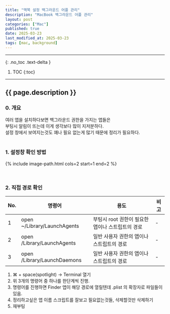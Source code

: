 ```yaml
---
title: "맥북 설정 백그라운드 어플 관리"
description: "MacBook 백그라운드 어플 관리"
layout: post
categories: ["Mac"]
published: true
date: 2025-03-23
last_modified_at: 2025-03-23
tags: [mac, background]
---
```

---
{: .no_toc .text-delta }

1. TOC
{:toc}
---

<!-- 글의 제목은 ##
    나머지 큰 제목은 ###
    이후 나머지는 3개이상 -->

## {{ page.description }}

### 0. 개요
여러 앱을 설치하다보면 백그라운드 권한을 가지는 앱들은<br>
부팅시 알림이 뜨는데 이게 생각보다 많이 지저분하다.<br>
설정 창에서 보여지는것도 꽤나 필요 없는게 많기 때문에 정리가 필요하다.<br>
<br>

### 1. 설정창 확인 방법
{% include image-path.html cols=2 start=1 end=2 %}

<br>

### 2. 직접 경로 확인

| No. | 명령어 | 용도 | 비고 |
| --- | --- | -- | -- |
| 1 | open ~/Library/LaunchAgents | 부팅시 root 권한이 필요한 앱이나 스트립트의 경로 | - |
| 2 | open /Library/LaunchAgents | 일반 사용자 권한의 앱이나 스트립트의 경로 | - |
| 3 | open /Library/LaunchDaemons | 일반 사용자 권한의 앱이나 스트립트의 경로 | - |

1. ⌘ + space(spotlight) -> Terminal 열기
2. 위 3개의 명령어 중 하나를 한단계씩 진행.
3. 명령어를 진행하면 Finder 앱이 해당 경로에 열릴텐데 .plist 의 확장자로 파일들이 있음.
4. 정리하고싶은 앱 이름 스크립트를 잘보고 필요없는것들, 삭제할것만 삭제하기
5. 재부팅
<br>
<br>